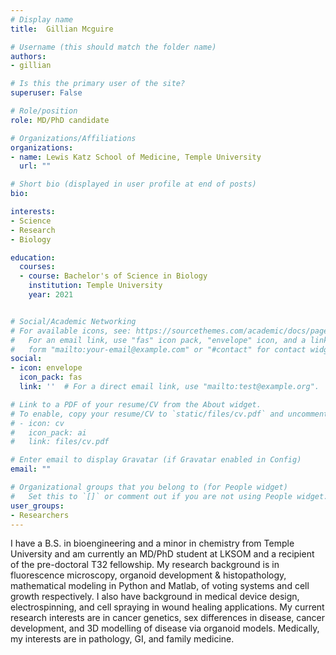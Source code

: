```yaml
---
# Display name
title:  Gillian Mcguire

# Username (this should match the folder name)
authors:
- gillian

# Is this the primary user of the site?
superuser: False

# Role/position
role: MD/PhD candidate

# Organizations/Affiliations
organizations:
- name: Lewis Katz School of Medicine, Temple University
  url: ""

# Short bio (displayed in user profile at end of posts)
bio:

interests:
- Science
- Research
- Biology

education: 
  courses:
  - course: Bachelor's of Science in Biology
    institution: Temple University
    year: 2021


# Social/Academic Networking
# For available icons, see: https://sourcethemes.com/academic/docs/page-builder/#icons
#   For an email link, use "fas" icon pack, "envelope" icon, and a link in the
#   form "mailto:your-email@example.com" or "#contact" for contact widget.
social:
- icon: envelope
  icon_pack: fas
  link: ''  # For a direct email link, use "mailto:test@example.org".

# Link to a PDF of your resume/CV from the About widget.
# To enable, copy your resume/CV to `static/files/cv.pdf` and uncomment the lines below.
# - icon: cv
#   icon_pack: ai
#   link: files/cv.pdf

# Enter email to display Gravatar (if Gravatar enabled in Config)
email: ""

# Organizational groups that you belong to (for People widget)
#   Set this to `[]` or comment out if you are not using People widget.
user_groups:
- Researchers
---
```

I have a B.S. in bioengineering and a minor in chemistry from Temple University and am currently an MD/PhD student at LKSOM and a recipient of the pre-doctoral T32 fellowship. My research background is in fluorescence microscopy, organoid development & histopathology, mathematical modeling in Python and Matlab, of voting systems and cell growth respectively. I also have background in medical device design, electrospinning, and cell spraying in wound healing applications. My current research interests are in cancer genetics, sex differences in disease, cancer development, and 3D modelling of disease via organoid models. Medically, my interests are in pathology, GI, and family medicine.
